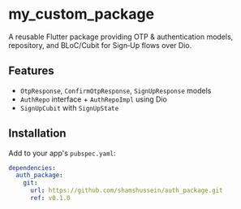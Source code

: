 # my_custom_package

A reusable Flutter package providing OTP & authentication models, repository, and BLoC/Cubit for Sign‑Up flows over Dio.

## Features
- `OtpResponse`, `ConfirmOtpResponse`, `SignUpResponse` models
- `AuthRepo` interface + `AuthRepoImpl` using Dio
- `SignUpCubit` with `SignUpState`

## Installation
Add to your app's `pubspec.yaml`:
```yaml
dependencies:
  auth_package:
    git:
      url: https://github.com/shamshussein/auth_package.git
      ref: v0.1.0